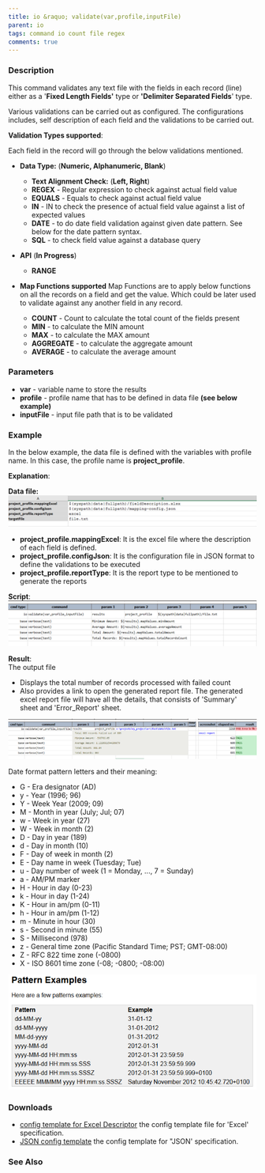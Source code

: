 ```yaml
---
title: io &raquo; validate(var,profile,inputFile)
parent: io
tags: command io count file regex
comments: true
---
```



### Description
This command validates any text file with the fields in each record (line) either as a 
'**Fixed Length Fields'** type or **'Delimiter Separated Fields**' type.

Various validations can be carried out as configured. The configurations includes, self description 
of each field and the validations to be carried out.

**Validation Types supported**:

Each field in the record will go through the below validations mentioned.
- **Data Type:** (**Numeric, Alphanumeric, Blank**)
  - **Text Alignment Check:** (**Left, Right**) 
  - **REGEX** - Regular expression to check against actual field value 
  - **EQUALS** - Equals to check against actual field value 
  - **IN** - IN to check the presence of actual field value against a list of expected values
  - **DATE** - to do date field validation against given date pattern. See below for the date pattern syntax. 
  - **SQL** - to check field value against a database query

- **API** (**In Progress**)
  - **RANGE**

- **Map Functions supported**
  Map Functions are to apply below functions on all the records on a field and get the value. Which could be later used to validate against any another field in any record. 
  - **COUNT** - Count to calculate the total count of the fields present
  - **MIN** -  to calculate the MIN amount
  - **MAX** - to calculate the MAX amount
  - **AGGREGATE** - to calculate the aggregate amount
  - **AVERAGE** - to calculate the average amount


### Parameters
- **var** - variable name to store the results
- **profile** - profile name that has to be defined in data file **(see below example)**
- **inputFile** - input file path that is to be validated


### Example
In the below example, the data file is defined with the variables with profile name. In this case, the profile name 
is **project_profile**.

**Explanation**:

**Data file:**<br/>
![](image/validate_01.png)

- **project_profile.mappingExcel**: It is the excel file where the description of each field is defined.
- **project_profile.configJson**: It is the configuration file in JSON format to define the validations to be 
  executed
- **project_profile.reportType**: It is the report type to be mentioned to generate the reports

**Script**:<br/>
![](image/validate_02.png)

**Result**:<br/>
The output file
- Displays the total number of records processed with failed count
- Also provides a link to open the generated report file. The generated excel report file will have all the details, 
  that consists of 'Summary' sheet and 'Error_Report' sheet.

![](image/validate_03.png)

Date format pattern letters and their meaning:<br/>
- G - Era designator (AD)
- y - Year (1996; 96)
- Y - Week Year (2009; 09)
- M - Month in year (July; Jul; 07)
- w - Week in year (27)
- W - Week in month (2)
- D - Day in year (189)
- d - Day in month (10)
- F - Day of week in month (2)
- E - Day name in week (Tuesday; Tue)
- u - Day number of week (1 = Monday, ..., 7 = Sunday)
- a - AM/PM marker
- H - Hour in day (0-23)
- k - Hour in day (1-24)
- K - Hour in am/pm (0-11)
- h - Hour in am/pm (1-12)
- m - Minute in hour (30)
- s - Second in minute (55)
- S - Millisecond (978)
- z - General time zone (Pacific Standard Time; PST; GMT-08:00)
- Z - RFC 822 time zone (-0800)
- X - ISO 8601 time zone (-08; -0800; -08:00)

![](image/validate_04.png)


### Downloads
- [config template for Excel Descriptor](excel-mapping-config-template.json) the config template file for 
  'Excel' specification.
- [JSON config template](json-mapping-config-template.json) the config template for "JSON' specification.


### See Also


